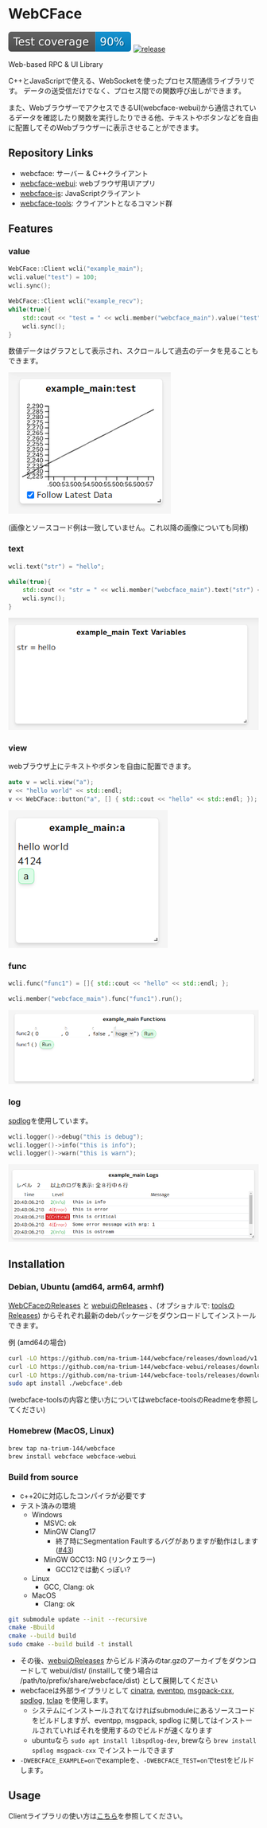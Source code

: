 # WebCFace

[![coverage](https://raw.githubusercontent.com/na-trium-144/webcface/badge/coverage.svg)](https://github.com/na-trium-144/webcface/actions/workflows/cmake-coverage.yml)
[![release](https://img.shields.io/github/v/release/na-trium-144/webcface)](https://github.com/na-trium-144/webcface/releases)

Web-based RPC &amp; UI Library

C++とJavaScriptで使える、WebSocketを使ったプロセス間通信ライブラリです。
データの送受信だけでなく、プロセス間での関数呼び出しができます。

また、WebブラウザーでアクセスできるUI(webcface-webui)から通信されているデータを確認したり関数を実行したりできる他、テキストやボタンなどを自由に配置してそのWebブラウザーに表示させることができます。

## Repository Links

* webcface: サーバー & C++クライアント
* [webcface-webui](https://github.com/na-trium-144/webcface-webui): webブラウザ用UIアプリ
* [webcface-js](https://github.com/na-trium-144/webcface-js): JavaScriptクライアント
* [webcface-tools](https://github.com/na-trium-144/webcface-tools): クライアントとなるコマンド群

## Features

### value
```cpp
WebCFace::Client wcli("example_main");
wcli.value("test") = 100;
wcli.sync();
```

```cpp
WebCFace::Client wcli("example_recv");
while(true){
	std::cout << "test = " << wcli.member("webcface_main").value("test") << std::endl;
	wcli.sync();
}
```
数値データはグラフとして表示され、スクロールして過去のデータを見ることもできます。

![value.png](./images/value.png)

(画像とソースコード例は一致していません。これ以降の画像についても同様)

### text
```cpp
wcli.text("str") = "hello";
```

```cpp
while(true){
	std::cout << "str = " << wcli.member("webcface_main").text("str") << std::endl;
	wcli.sync();
}
```

![text.png](./images/text.png)

### view
webブラウザ上にテキストやボタンを自由に配置できます。
```cpp
auto v = wcli.view("a");
v << "hello world" << std::endl;
v << WebCFace::button("a", [] { std::cout << "hello" << std::endl; });
```

![view.png](./images/view.png)

### func
```cpp
wcli.func("func1") = []{ std::cout << "hello" << std::endl; };
```

```cpp
wcli.member("webcface_main").func("func1").run();
```

![func.png](./images/func.png)

### log
[spdlog](https://github.com/gabime/spdlog)を使用しています。
```cpp
wcli.logger()->debug("this is debug");
wcli.logger()->info("this is info");
wcli.logger()->warn("this is warn");
```

![log.png](./images/log.png)

## Installation

### Debian, Ubuntu (amd64, arm64, armhf)
[WebCFaceのReleases](https://github.com/na-trium-144/webcface/releases) と [webuiのReleases](https://github.com/na-trium-144/webcface-webui/releases) 、(オプショナルで: [toolsのReleases](https://github.com/na-trium-144/webcface-tools/releases)) からそれぞれ最新のdebパッケージをダウンロードしてインストールできます。

例 (amd64の場合)
```sh
curl -LO https://github.com/na-trium-144/webcface/releases/download/v1.1.1/webcface_1.1.1_amd64.deb
curl -LO https://github.com/na-trium-144/webcface-webui/releases/download/v1.0.4/webcface-webui_1.0.4_all.deb
curl -LO https://github.com/na-trium-144/webcface-tools/releases/download/v1.0.0/webcface-tools_1.0.0_amd64.deb
sudo apt install ./webcface*.deb
```

(webcface-toolsの内容と使い方についてはwebcface-toolsのReadmeを参照してください)

### Homebrew (MacOS, Linux)
```sh
brew tap na-trium-144/webcface
brew install webcface webcface-webui
```

### Build from source

* c++20に対応したコンパイラが必要です
* テスト済みの環境
	* Windows
		* MSVC: ok
		* MinGW Clang17
			* 終了時にSegmentation Faultするバグがありますが動作はします ([#43](https://github.com/na-trium-144/webcface/issues/43))
		* MinGW GCC13: NG (リンクエラー)
			* GCC12では動くっぽい?
	* Linux
		* GCC, Clang: ok
	* MacOS
		* Clang: ok

```sh
git submodule update --init --recursive
cmake -Bbuild
cmake --build build
sudo cmake --build build -t install
```
* その後、[webuiのReleases](https://github.com/na-trium-144/webcface-webui/releases) からビルド済みのtar.gzのアーカイブをダウンロードして webui/dist/ (installして使う場合は /path/to/prefix/share/webcface/dist) として展開してください
* webcfaceは外部ライブラリとして [cinatra](https://github.com/qicosmos/cinatra), [eventpp](https://github.com/wqking/eventpp), [msgpack-cxx](https://github.com/msgpack/msgpack-c), [spdlog](https://github.com/gabime/spdlog), [tclap](https://tclap.sourceforge.net) を使用します。
	* システムにインストールされてなければsubmoduleにあるソースコードをビルドしますが、eventpp, msgpack, spdlog に関してはインストールされていればそれを使用するのでビルドが速くなります
	* ubuntuなら `sudo apt install libspdlog-dev`, brewなら `brew install spdlog msgpack-cxx` でインストールできます
* `-DWEBCFACE_EXAMPLE=on`でexampleを、`-DWEBCFACE_TEST=on`でtestをビルドします。

## Usage

Clientライブラリの使い方は[こちら](https://na-trium-144.github.io/webcface/md_01__client.html)を参照してください。
